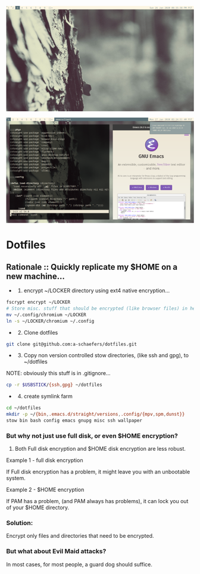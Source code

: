 ![scrot1](screenshots/2020-01-26-203638_1366x768_scrot.png)

![scrot2](screenshots/2020-01-27-032512_1366x768_scrot.png)

# Dotfiles

## Rationale :: Quickly replicate my $HOME on a new machine...

- 1. encrypt ~/LOCKER directory using ext4 native encryption...

```bash
fscrypt encrypt ~/LOCKER
# Store misc. stuff that should be encrypted (like browser files) in here...
mv ~/.config/chromium ~/LOCKER
ln -s ~/LOCKER/chromium ~/.config
```

- 2. Clone dotfiles

```bash
git clone git@github.com:a-schaefers/dotfiles.git
```

- 3. Copy non version controlled stow directories, (like ssh and gpg), to ~/dotfiles

NOTE: obviously this stuff is in .gitignore...

```bash
cp -r $USBSTICK/{ssh,gpg} ~/dotfiles
```

- 4. create symlink farm

```bash
cd ~/dotfiles
mkdir -p ~/{bin,.emacs.d/straight/versions,.config/{mpv,spm,dunst}}
stow bin bash config emacs gnupg misc ssh wallpaper
```

### But why not just use full disk, or even $HOME encryption?

1. Both Full disk encryption and $HOME disk encryption are less robust.

Example 1 - full disk encryption

If Full disk encryption has a problem, it might leave you with an unbootable system.

Example 2 - $HOME encryption

If PAM has a problem, (and PAM always has problems), it can lock you out of your $HOME directory.

### Solution:

Encrypt only files and directories that need to be encrypted.

### But what about Evil Maid attacks?

In most cases, for most people, a guard dog should suffice.
